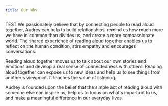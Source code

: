 ```yaml
---
title: Our Why
---
```

TEST We passionately believe that by connecting people to read aloud together, Audrey can help to build relationships, remind us how much more we have in common than divides us, and create a more compassionate world. The shared experience of reading aloud together enables us to reflect on the human condition, stirs empathy and encourages conversations. 

Reading aloud together moves us to talk about our own stories and emotions and develop a real sense of connectedness with others. Reading aloud together can expose us to new ideas and help us to see things from another's viewpoint. It teaches the value of listening. 

Audrey is founded upon the belief that the simple act of reading aloud with someone else can inspire us, help us to focus on what's important to us, and make a meaningful difference in our everyday lives.
